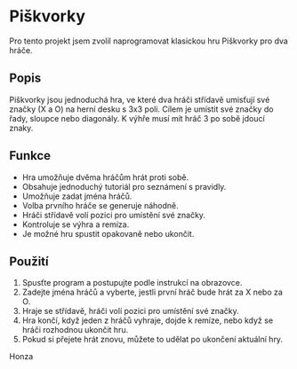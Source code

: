# Piškvorky

Pro tento projekt jsem zvolil naprogramovat klasickou hru Piškvorky pro dva hráče.

## Popis

Piškvorky jsou jednoduchá hra, ve které dva hráči střídavě umisťují své značky (X a O) na herní desku s 3x3 poli. Cílem je umístit své značky do řady, sloupce nebo diagonály. K výhře musí mít hráč 3 po sobě jdoucí znaky.

## Funkce

- Hra umožňuje dvěma hráčům hrát proti sobě.
- Obsahuje jednoduchý tutoriál pro seznámení s pravidly.
- Umožňuje zadat jména hráčů.
- Volba prvního hráče se generuje náhodně.
- Hráči střídavě volí pozici pro umístění své značky.
- Kontroluje se výhra a remíza.
- Je možné hru spustit opakovaně nebo ukončit.

## Použití

1. Spusťte program a postupujte podle instrukcí na obrazovce.
2. Zadejte jména hráčů a vyberte, jestli první hráč bude hrát za X nebo za O.
3. Hraje se střídavě, hráči volí pozici pro umístění své značky.
4. Hra končí, když jeden z hráčů vyhraje, dojde k remíze, nebo když se hráči rozhodnou ukončit hru.
5. Pokud si přejete hrát znovu, můžete to udělat po ukončení aktuální hry.

Honza
